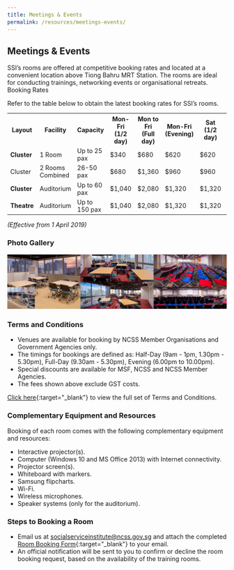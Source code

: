 ```yaml
---
title: Meetings & Events
permalink: /resources/meetings-events/
---
```

## Meetings & Events

SSI’s rooms are offered at competitive booking rates and located at a convenient location above Tiong Bahru MRT Station. The rooms are ideal for conducting trainings, networking events or organisational retreats.
Booking Rates

Refer to the table below to obtain the latest booking rates for SSI’s rooms.
<table>
		<tr>
			<th>Layout</th>
			<th>Facility</th>
			<th>Capacity</th>
			<th>Mon-Fri (1/2 day)</th>
			<th>Mon to Fri (Full day)</th>
			<th>Mon-Fri (Evening)</th>
			<th>Sat (1/2 day)</th>
			<th>Sat (Full day)</th>
		</tr>
		<tr>
			<td><strong>Cluster</strong></td>
			<td>1 Room</td>
			<td>Up to 25 pax</td>
			<td>$340</td>
			<td>$680</td>
			<td>$620</td>
			<td>$620</td>
			<td>$960</td>
		</tr>
		<tr>
			<td>Cluster</strong></td>
			<td>2 Rooms Combined</td>
			<td>26-50 pax</td>
			<td>$680</td>
			<td>$1,360</td>
			<td>$960</td>
			<td>$960</td>
			<td>$1,640</td>
		</tr>
		<tr>
			<td><strong>Cluster</strong></td>
			<td>Auditorium</td>
			<td>Up to 60 pax</td>
			<td>$1,040</td>
			<td>$2,080</td>
			<td>$1,320</td>
			<td>$1,320</td>
			<td>$2,360</td>
		</tr>
		<tr>
			<td><strong>Theatre</strong></td>
			<td>Auditorium</td>
			<td>Up to 150 pax</td>
			<td>$1,040</td>
			<td>$2,080</td>
			<td>$1,320</td>
			<td>$1,320</td>
			<td>$2,360</td>
		</tr>
</table>
<em>(Effective from 1 April 2019)</em>

### Photo Gallery 
![meetings and events photo gallery](/images/resources/meetings-events.png)

### Terms and Conditions
- Venues are available for booking by NCSS Member Organisations and Government Agencies only.
- The timings for bookings are defined as: Half-Day (9am - 1pm, 1.30pm - 5.30pm), Full-Day (9.30am - 5.30pm), Evening (6.00pm to 10.00pm).
- Special discounts are available for MSF, NCSS and NCSS Member Agencies.
- The fees shown above exclude GST costs.

[Click here](/images/resources/Terms-and-Conditions-(Revised-2019).pdf){:target="_blank"} to view the full set of Terms and Conditions.

### Complementary Equipment and Resources
Booking of each room comes with the following complementary equipment and resources:
- Interactive projector(s).
- Computer (Windows 10 and MS Office 2013) with Internet connectivity.
- Projector screen(s).
- Whiteboard with markers.
- Samsung flipcharts.
- Wi-Fi.
- Wireless microphones.
- Speaker systems (only for the auditorium).

### Steps to Booking a Room
- Email us at [socialserviceinstitute@ncss.gov.sg](mailto:socialserviceinstitute@ncss.gov.sg) and attach the completed [Room Booking Form](/images/resources/Room-Booking-Form-(External-Bookings)-2019-(Final).pdf){:target="_blank"} to your email.
- An official notification will be sent to you to confirm or decline the room booking request, based on the availability of the training rooms.
